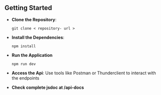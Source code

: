 ## Getting Started

- **Clone the Repository**:
  
  ```
  git clone < repository- url >
  ```

- **Install the Dependencies**:

  ```
  npm install
  ```

- **Run the Application**

  ```
  npm run dev
  ```

- **Access the Api**: Use tools like Postman or Thunderclient to interact with the endpoints
- **Check complete jsdoc at /api-docs**
